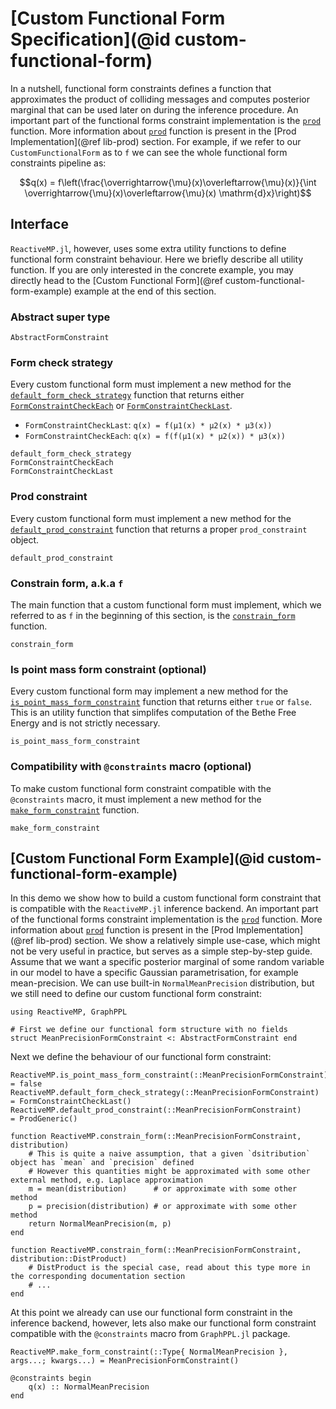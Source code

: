 # [Custom Functional Form Specification](@id custom-functional-form)

In a nutshell, functional form constraints defines a function that approximates the product of colliding messages and computes posterior marginal that can be used later on during the inference procedure. An important part of the functional forms constraint implementation is the [`prod`](@ref) function. More information about [`prod`](@ref) function is present in the [Prod Implementation](@ref lib-prod) section. For example, if we refer to our `CustomFunctionalForm` as to `f` we can see the whole functional form constraints pipeline as:

```math
q(x) = f\left(\frac{\overrightarrow{\mu}(x)\overleftarrow{\mu}(x)}{\int \overrightarrow{\mu}(x)\overleftarrow{\mu}(x) \mathrm{d}x}\right)
```

## Interface

`ReactiveMP.jl`, however, uses some extra utility functions to define functional form constraint behaviour. Here we briefly describe all utility function. If you are only interested in the concrete example, you may directly head to the [Custom Functional Form](@ref custom-functional-form-example) example at the end of this section.

### Abstract super type

```@docs 
AbstractFormConstraint
```
 
### Form check strategy

Every custom functional form must implement a new method for the [`default_form_check_strategy`](@ref) function that returns either [`FormConstraintCheckEach`](@ref) or [`FormConstraintCheckLast`](@ref).

- `FormConstraintCheckLast`: `q(x) = f(μ1(x) * μ2(x) * μ3(x))`
- `FormConstraintCheckEach`: `q(x) = f(f(μ1(x) * μ2(x)) * μ3(x))`

```@docs 
default_form_check_strategy
FormConstraintCheckEach
FormConstraintCheckLast
```

### Prod constraint 

Every custom functional form must implement a new method for the [`default_prod_constraint`](@ref) function that returns a proper `prod_constraint` object.

```@docs 
default_prod_constraint
```

### Constrain form, a.k.a `f`

The main function that a custom functional form must implement, which we referred to as `f` in the beginning of this section, is the [`constrain_form`](@ref) function.

```@docs
constrain_form
```

### Is point mass form constraint (optional)

Every custom functional form may implement a new method for the [`is_point_mass_form_constraint`](@ref) function that returns either `true` or `false`. This is an utility function that simplifes computation of the Bethe Free Energy and is not strictly necessary.

```@docs 
is_point_mass_form_constraint
```

### Compatibility with `@constraints` macro (optional)

To make custom functional form constraint compatible with the `@constraints` macro, it must implement a new method for the [`make_form_constraint`](@ref) function.

```@docs 
make_form_constraint
```

## [Custom Functional Form Example](@id custom-functional-form-example)

In this demo we show how to build a custom functional form constraint that is compatible with the `ReactiveMP.jl` inference backend. An important part of the functional forms constraint implementation is the [`prod`](@ref) function. More information about [`prod`](@ref) function is present in the [Prod Implementation](@ref lib-prod) section. We show a relatively simple use-case, which might not be very useful in practice, but serves as a simple step-by-step guide. Assume that we want a specific posterior marginal of some random variable in our model to have a specific Gaussian parametrisation, for example mean-precision. We can use built-in `NormalMeanPrecision` distribution, but we still need to define our custom functional form constraint:

```@example custom-functional-form-example
using ReactiveMP, GraphPPL

# First we define our functional form structure with no fields
struct MeanPrecisionFormConstraint <: AbstractFormConstraint end
```

Next we define the behaviour of our functional form constraint:

```@example custom-functional-form-example
ReactiveMP.is_point_mass_form_constraint(::MeanPrecisionFormConstraint) = false
ReactiveMP.default_form_check_strategy(::MeanPrecisionFormConstraint)   = FormConstraintCheckLast()
ReactiveMP.default_prod_constraint(::MeanPrecisionFormConstraint)       = ProdGeneric()

function ReactiveMP.constrain_form(::MeanPrecisionFormConstraint, distribution) 
    # This is quite a naive assumption, that a given `dsitribution` object has `mean` and `precision` defined
    # However this quantities might be approximated with some other external method, e.g. Laplace approximation
    m = mean(distribution)      # or approximate with some other method
    p = precision(distribution) # or approximate with some other method
    return NormalMeanPrecision(m, p)
end

function ReactiveMP.constrain_form(::MeanPrecisionFormConstraint, distribution::DistProduct)
    # DistProduct is the special case, read about this type more in the corresponding documentation section
    # ... 
end
```

At this point we already can use our functional form constraint in the inference backend, however, lets also make our functional form constraint compatible with the `@constraints` macro from `GraphPPL.jl` package.

```@example custom-functional-form-example
ReactiveMP.make_form_constraint(::Type{ NormalMeanPrecision }, args...; kwargs...) = MeanPrecisionFormConstraint()
```

```@example custom-functional-form-example
@constraints begin 
    q(x) :: NormalMeanPrecision
end
```



